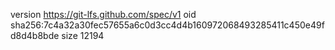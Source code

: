 version https://git-lfs.github.com/spec/v1
oid sha256:7c4a32a30fec57655a6c0d3cc4d4b160972068493285411c450e49fd8d4b8bde
size 12194
